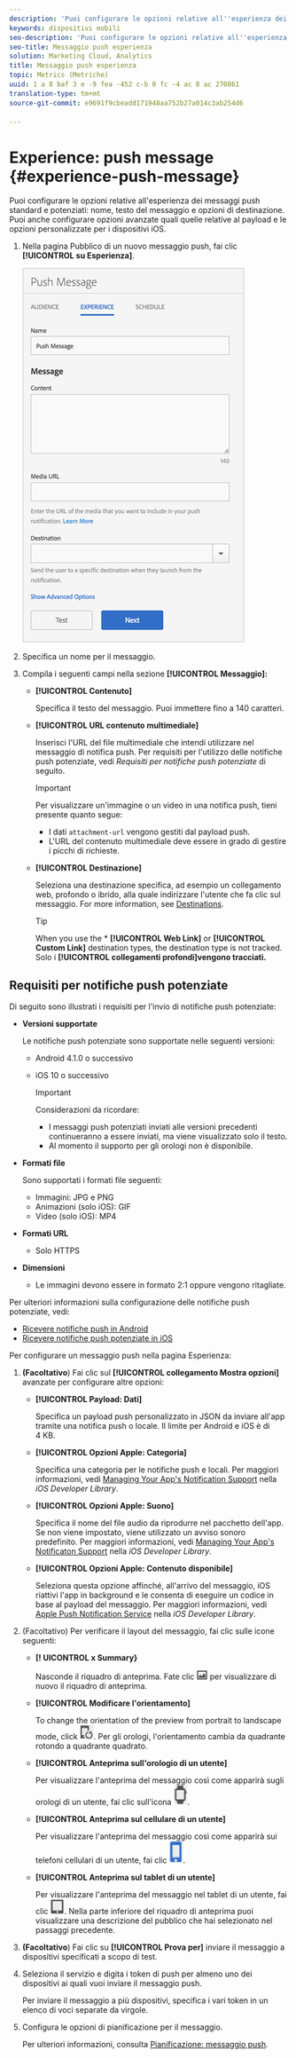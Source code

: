 ```yaml
---
description: 'Puoi configurare le opzioni relative all''esperienza dei messaggi push standard e potenziati: nome, testo del messaggio e opzioni di destinazione. Puoi anche configurare opzioni avanzate quali quelle relative al payload e le opzioni personalizzate per i dispositivi iOS.'
keywords: dispositivi mobili
seo-description: 'Puoi configurare le opzioni relative all''esperienza dei messaggi push standard e potenziati: nome, testo del messaggio e opzioni di destinazione. Puoi anche configurare opzioni avanzate quali quelle relative al payload e le opzioni personalizzate per i dispositivi iOS.'
seo-title: Messaggio push esperienza
solution: Marketing Cloud, Analytics
title: Messaggio push esperienza
topic: Metrics (Metriche)
uuid: 1 a 8 baf 3 e -9 fea -452 c-b 0 fc -4 ac 8 ac 270861
translation-type: tm+mt
source-git-commit: e9691f9cbeadd171948aa752b27a014c3ab254d6

---
```



# Experience: push message {#experience-push-message}

Puoi configurare le opzioni relative all'esperienza dei messaggi push standard e potenziati: nome, testo del messaggio e opzioni di destinazione. Puoi anche configurare opzioni avanzate quali quelle relative al payload e le opzioni personalizzate per i dispositivi iOS.

1. Nella pagina Pubblico di un nuovo messaggio push, fai clic **[!UICONTROL su Esperienza]**.

   ![esperienza messaggio push, schermata](assets/experience-push-message.png)

1. Specifica un nome per il messaggio.
1. Compila i seguenti campi nella sezione **[!UICONTROL Messaggio]:**

   * **[!UICONTROL Contenuto]**

      Specifica il testo del messaggio. Puoi immettere fino a 140 caratteri.

   * **[!UICONTROL URL contenuto multimediale]**

      Inserisci l'URL del file multimediale che intendi utilizzare nel messaggio di notifica push. Per requisiti per l'utilizzo delle notifiche push potenziate, vedi *Requisiti per notifiche push potenziate* di seguito.

      >[!IMPORTANT]
      >
      >Per visualizzare un'immagine o un video in una notifica push, tieni presente quanto segue:
      > * I dati `attachment-url` vengono gestiti dal payload push.
      > * L'URL del contenuto multimediale deve essere in grado di gestire i picchi di richieste.


   * **[!UICONTROL Destinazione]**

      Seleziona una destinazione specifica, ad esempio un collegamento web, profondo o ibrido, alla quale indirizzare l'utente che fa clic sul messaggio. For more information, see [Destinations](/help/using/acquisition-main/c-create-destinations.md).

      >[!TIP]
      >
      >When you use the * **[!UICONTROL Web Link]** or **[!UICONTROL Custom Link]** destination types, the destination type is not tracked. Solo i **[!UICONTROL collegamenti profondi]vengono tracciati.**

## Requisiti per notifiche push potenziate

Di seguito sono illustrati i requisiti per l'invio di notifiche push potenziate:

* **Versioni supportate**

   Le notifiche push potenziate sono supportate nelle seguenti versioni:
   * Android 4.1.0 o successivo
   * iOS 10 o successivo

      >[!IMPORTANT]
      >
      >Considerazioni da ricordare:
      >* I messaggi push potenziati inviati alle versioni precedenti continueranno a essere inviati, ma viene visualizzato solo il testo.
      >* Al momento il supporto per gli orologi non è disponibile.


* **Formati file**

   Sono supportati i formati file seguenti:
   * Immagini: JPG e PNG
   * Animazioni (solo iOS): GIF
   * Video (solo iOS): MP4

* **Formati URL**
   * Solo HTTPS

* **Dimensioni**
   * Le immagini devono essere in formato 2:1 oppure vengono ritagliate.

Per ulteriori informazioni sulla configurazione delle notifiche push potenziate, vedi:

* [Ricevere notifiche push in Android](/help/android/messaging-main/push-messaging/c-set-up-rich-push-notif-android.md)
* [Ricevere notifiche push potenziate in iOS](/help/ios/messaging-main/push-messaging/c-set-up-rich-push-notif-ios.md)

Per configurare un messaggio push nella pagina Esperienza:

1. **(Facoltativo**) Fai clic sul **[!UICONTROL collegamento Mostra opzioni]** avanzate per configurare altre opzioni:

   * **[!UICONTROL Payload: Dati]**

      Specifica un payload push personalizzato in JSON da inviare all'app tramite una notifica push o locale. Il limite per Android e iOS è di 4 KB.

   * **[!UICONTROL Opzioni Apple: Categoria]**

      Specifica una categoria per le notifiche push e locali. Per maggiori informazioni, vedi [Managing Your App's Notification Support](https://developer.apple.com/library/content/documentation/NetworkingInternet/Conceptual/RemoteNotificationsPG/SupportingNotificationsinYourApp.html#//apple_ref/doc/uid/TP40008194-CH4-SW9) nella *iOS Developer Library*.

   * **[!UICONTROL Opzioni Apple: Suono]**

      Specifica il nome del file audio da riprodurre nel pacchetto dell'app. Se non viene impostato, viene utilizzato un avviso sonoro predefinito. Per maggiori informazioni, vedi [Managing Your App's Notificaton Support](https://developer.apple.com/library/content/documentation/NetworkingInternet/Conceptual/RemoteNotificationsPG/SupportingNotificationsinYourApp.html#//apple_ref/doc/uid/TP40008194-CH4-SW10) nella *iOS Developer Library*.

   * **[!UICONTROL Opzioni Apple: Contenuto disponibile]**

      Seleziona questa opzione affinché, all'arrivo del messaggio, iOS riattivi l'app in background e le consenta di eseguire un codice in base al payload del messaggio. Per maggiori informazioni, vedi [Apple Push Notification Service](https://developer.apple.com/library/content/documentation/NetworkingInternet/Conceptual/RemoteNotificationsPG/APNSOverview.html#//apple_ref/doc/uid/TP40008194-CH8-SW1) nella *iOS Developer Library*.

1. (Facoltativo) Per verificare il layout del messaggio, fai clic sulle icone seguenti:

   * **[! UICONTROL x Summary}**

      Nasconde il riquadro di anteprima. Fate clic ![su Anteprima](assets/icon_preview.png) per visualizzare di nuovo il riquadro di anteprima.

   * **[!UICONTROL Modificare l'orientamento]**

      To change the orientation of the preview from portrait to landscape mode, click ![orientation](assets/icon_orientation.png). Per gli orologi, l'orientamento cambia da quadrante rotondo a quadrante quadrato.

   * **[!UICONTROL Anteprima sull'orologio di un utente]**

      Per visualizzare l'anteprima del messaggio così come apparirà sugli orologi di un utente, fai clic sull'icona ![dell'orologio](assets/icon_watch.png).

   * **[!UICONTROL Anteprima sul cellulare di un utente]**

      Per visualizzare l'anteprima del messaggio così come apparirà sui telefoni cellulari di un utente, fai clic ![sull'icona Telefono](assets/icon_phone.png).

   * **[!UICONTROL Anteprima sul tablet di un utente]**

      Per visualizzare l'anteprima del messaggio nel tablet di un utente, fai clic ![sull'icona tablet](assets/icon_tablet.png).
   Nella parte inferiore del riquadro di anteprima puoi visualizzare una descrizione del pubblico che hai selezionato nel passaggi precedente.

1. **(Facoltativo**) Fai clic su **[!UICONTROL Prova per]** inviare il messaggio a dispositivi specificati a scopo di test.
1. Seleziona il servizio e digita i token di push per almeno uno dei dispositivi ai quali vuoi inviare il messaggio push.

   Per inviare il messaggio a più dispositivi, specifica i vari token in un elenco di voci separate da virgole.

1. Configura le opzioni di pianificazione per il messaggio.

   Per ulteriori informazioni, consulta [Pianificazione: messaggio push](/help/using/in-app-messaging/t-create-push-message/c-schedule-push-message.md).
